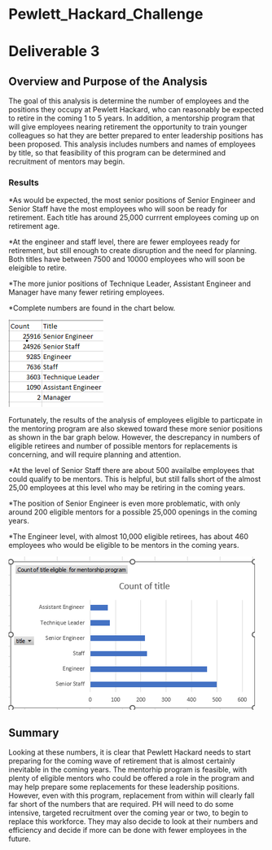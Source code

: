 # Pewlett_Hackard_Challenge
# Deliverable 3 

## Overview and Purpose of the Analysis
The goal of this analysis is determine the number of employees  and the positions they occupy at Pewlett Hackard, who can reasonably be expected to retire in the coming 1 to 5 years. In addition, a mentorship program that will give employees nearing retirement the opportunity to train younger colleagues so hat they are better prepared to enter leadership positions has been proposed. This analysis includes numbers and names of employees by title, so that feasibility of this program can be determined and recruitment of mentors may begin. 

### Results
*As would be expected, the most senior positions of Senior Engineer and Senior Staff have the most employees who will soon be ready for retirement. Each title has around 25,000 currrent employees coming up on retirement age. 

*At the engineer and staff level, there are fewer employees ready for retirement, but still enough to create disruption and the need for planning. Both titles have  between 7500 and 10000 employees who will soon be eleigible to retire. 

*The more junior positions of Technique Leader, Assistant Engineer and Manager have many fewer retiring employees.

*Complete numbers are found in the chart below.

![This is an image](https://github.com/yvoatelep/Pewlett_Hackard_Challenge/blob/main/Images/Retiring_Titles%20.png)



Fortunately, the results of the analysis of employees eligible to particpate in the mentoring program are also skewed toward these more senior positions as shown in the bar graph below. However, the descrepancy in numbers of eligible retirees and number of possible mentors for replacements is concerning, and will require planning and attention. 

*At the level of Senior Staff there are about 500 availalbe employees that could qualify to be mentors. This is helpful, but still falls short of the almost 25,00 employees at this level who may be retiring in the coming years. 

*The position of Senior Engineer is even more problematic, with only around 200 eligible mentors for a possible 25,000 openings in the coming years. 

*The Engineer level, with almost 10,000 eligible retirees, has about 460 employees who would be eligible to be mentors in the coming years. 

![This is an image](https://github.com/yvoatelep/Pewlett_Hackard_Challenge/blob/main/Images/eligible_for_mentorship_by_Title.png)


## Summary

Looking at these numbers, it is clear that Pewlett Hackard needs to start preparing for the coming wave of retirement that is almost certainly inevitable in the coming years. The mentorhip program is feasible, with plenty of eligible mentors who could be offered a role in the program and may help prepare some replacements for these leadership positions. However, even with this program, replacement from within will clearly fall far short of the numbers that are required. PH will need to do some intensive, targeted recruitment over the coming year or two, to begin to replace this workforce. They may also decide to look at their numbers and efficiency and decide if more can be done with fewer employees in the future. 

